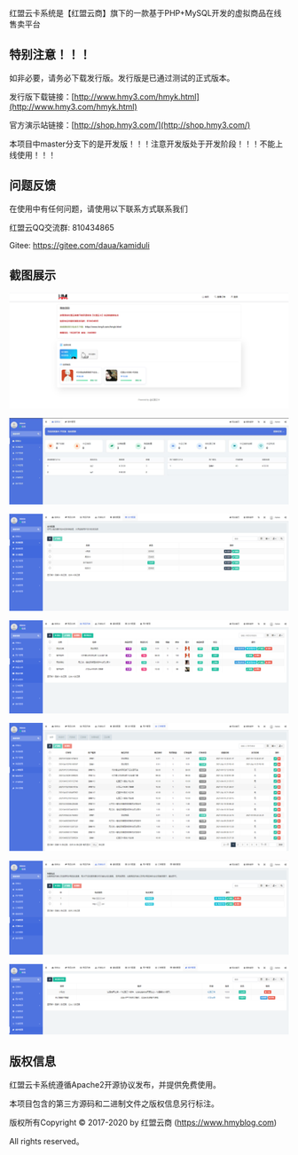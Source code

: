 红盟云卡系统是【红盟云商】旗下的一款基于PHP+MySQL开发的虚拟商品在线售卖平台

## 特别注意！！！

如非必要，请务必下载发行版。发行版是已通过测试的正式版本。

发行版下载链接：[http://www.hmy3.com/hmyk.html](http://www.hmy3.com/hmyk.html)

官方演示站链接：[http://shop.hmy3.com/](http://shop.hmy3.com/)

本项目中master分支下的是开发版！！！注意开发版处于开发阶段！！！不能上线使用！！！

## 问题反馈

在使用中有任何问题，请使用以下联系方式联系我们

红盟云QQ交流群: 810434865

Gitee: https://gitee.com/daua/kamiduli

## 截图展示
![img_5.png](img_5.png)

![da.jpg](da.jpg)

![img.png](img.png)

![img_1.png](img_1.png)

![img_2.png](img_2.png)

![img_3.png](img_3.png)

![img_4.png](img_4.png)


## 版权信息

红盟云卡系统遵循Apache2开源协议发布，并提供免费使用。

本项目包含的第三方源码和二进制文件之版权信息另行标注。

版权所有Copyright © 2017-2020 by 红盟云商 (https://www.hmyblog.com)

All rights reserved。
